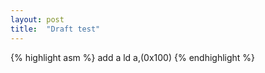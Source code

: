 ```yaml
---
layout: post
title:  "Draft test"
---
```


{% highlight asm %}
        add a
        ld a,(0x100) 
{% endhighlight %}
